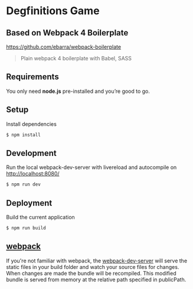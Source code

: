 Degfinitions Game 
===========

## Based on Webpack 4 Boilerplate

https://github.com/ebarra/webpack-boilerplate
> Plain webpack 4 boilerplate with Babel, SASS

## Requirements
You only need <b>node.js</b> pre-installed and you’re good to go.

## Setup
Install dependencies
```sh
$ npm install
```
## Development
Run the local webpack-dev-server with livereload and autocompile on [http://localhost:8080/](http://localhost:8080/)
```sh
$ npm run dev
```
## Deployment
Build the current application
```sh
$ npm run build
```

## [webpack](https://webpack.js.org/)
If you're not familiar with webpack, the [webpack-dev-server](https://webpack.js.org/configuration/dev-server/) will serve the static files in your build folder and watch your source files for changes.
When changes are made the bundle will be recompiled. This modified bundle is served from memory at the relative path specified in publicPath.
